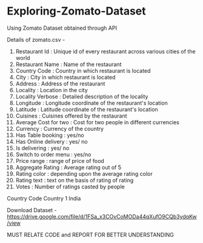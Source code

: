 # Exploring-Zomato-Dataset

Using Zomato Dataset obtained through API

Details of zomato.csv -

1. Restaurant Id : Unique id of every restaurant across various cities of the world
2. Restaurant Name : Name of the restaurant
3. Country Code : Country in which restaurant is located
4. City : City in which restaurant is located
5. Address : Address of the restaurant
6. Locality : Location in the city
7. Locality Verbose : Detailed description of the locality
8. Longitude : Longitude coordinate of the restaurant's location
9. Latitude : Latitude coordinate of the restaurant's location
10. Cuisines : Cuisines offered by the restaurant
11. Average Cost for two : Cost for two people in different currencies
12. Currency : Currency of the country
13. Has Table booking : yes/no
14. Has Online delivery : yes/ no
15. Is delivering : yes/ no
16. Switch to order menu : yes/no
17. Price range : range of price of food
18. Aggregate Rating : Average rating out of 5
19. Rating color : depending upon the average rating color
20. Rating text : text on the basis of rating of rating
21. Votes : Number of ratings casted by people

Country Code     Country
    1             India

Download Dataset - https://drive.google.com/file/d/1FSa_x3COvCoMODa44qXufO9CQb3ydqKw/view

MUST RELATE CODE and REPORT FOR BETTER UNDERSTANDING
